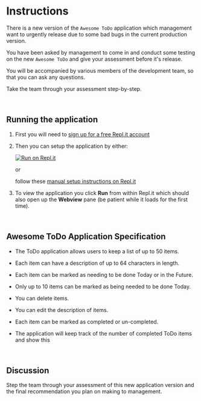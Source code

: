 # Instructions

There is a new version of the `Awesome ToDo` application which management want to urgently release due to some bad bugs in the current production version.

You have been asked by management to come in and conduct some testing on the new `Awesome ToDo` and give your assessment before it's release.

You will be accompanied by various members of the development team, so that you can ask any questions.

Take the team through your assessment step-by-step.


<br>

## Running the application

1. First you will need to [sign up for a free Repl.it account](https://replit.com/signup)

2. Then you can setup the application by either:

   [![Run on Repl.it](https://replit.com/badge/github/ravensdowndev/testing02)](https://replit.com/new/github/ravensdowndev/testing02)

   or

   follow these [manual setup instructions on Repl.it](https://docs.replit.com/programming-ide/using-git-on-replit/running-github-repositories-replit)

3. To view the application you click **Run** from within Repl.it which should also open up the **Webview** pane (be patient while it loads for the first time).

<br>

## Awesome ToDo Application Specification

- The ToDo application allows users to keep a list of up to 50 items.

- Each item can have a description of up to 64 characters in length.

- Each item can be marked as needing to be done Today or in the Future.

- Only up to 10 items can be marked as being needed to be done Today.

- You can delete items.

- You can edit the description of items.

- Each item can be marked as completed or un-completed.

- The application will keep track of the number of completed ToDo items and show this


<br>

## Discussion

Step the team through your assessment of this new application version and the final recommendation you plan on making to management.

